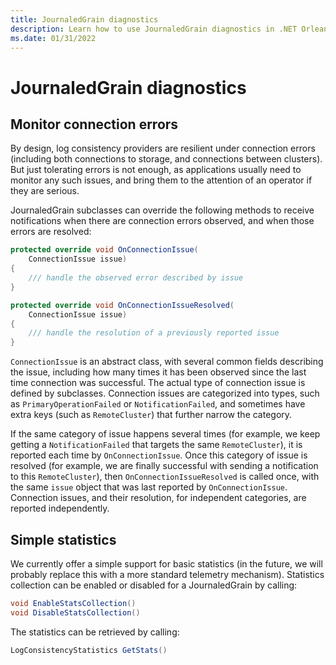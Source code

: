 ```yaml
---
title: JournaledGrain diagnostics
description: Learn how to use JournaledGrain diagnostics in .NET Orleans.
ms.date: 01/31/2022
---
```


# JournaledGrain diagnostics

## Monitor connection errors

By design, log consistency providers are resilient under connection errors (including both connections to storage, and connections between clusters). But just tolerating errors is not enough, as applications usually need to monitor any such issues, and bring them to the attention of an operator if they are serious.

JournaledGrain subclasses can override the following methods to receive notifications when there are connection errors observed, and when those errors are resolved:

```csharp
protected override void OnConnectionIssue(
    ConnectionIssue issue)
{
    /// handle the observed error described by issue
}

protected override void OnConnectionIssueResolved(
    ConnectionIssue issue)
{
    /// handle the resolution of a previously reported issue
}
```

`ConnectionIssue` is an abstract class, with several common fields describing the issue, including how many times it has been observed since the last time connection was successful. The actual type of connection issue is defined by subclasses. Connection issues are categorized into types, such as `PrimaryOperationFailed` or `NotificationFailed`, and sometimes have extra keys (such as `RemoteCluster`) that further narrow the category.

If the same category of issue happens several times (for example, we keep getting a `NotificationFailed` that targets the same `RemoteCluster`), it is reported each time by `OnConnectionIssue`. Once this category of issue is resolved (for example, we are finally successful with sending a notification to this `RemoteCluster`), then `OnConnectionIssueResolved` is called once, with the same `issue` object that was last reported by `OnConnectionIssue`. Connection issues, and their resolution, for independent categories, are reported independently.

## Simple statistics

We currently offer a simple support for basic statistics (in the future, we will probably replace this with a more standard telemetry mechanism). Statistics collection can be enabled or disabled for a JournaledGrain by calling:

```csharp
void EnableStatsCollection()
void DisableStatsCollection()
```

The statistics can be retrieved by calling:

 ```csharp
LogConsistencyStatistics GetStats()
```
